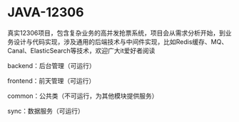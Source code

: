 # JAVA-12306
真实12306项目，包含复杂业务的高并发抢票系统，项目会从需求分析开始，到业务设计与代码实现，涉及通用的后端技术与中间件实现，比如Redis缓存、MQ、Canal、ElasticSearch等技术，欢迎广大it爱好者阅读



backend：后台管理（可运行）

frontend：前天管理（可运行）

common：公共类（不可运行，为其他模块提供服务）

sync：数据服务（可运行）